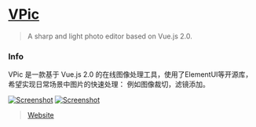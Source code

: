 # [VPic](https://licao404.github.io/VPic/)

> A sharp and light photo editor based on Vue.js 2.0.

### Info
VPic 是一款基于 Vue.js 2.0 的在线图像处理工具，使用了ElementUI等开源库，希望实现日常场景中图片的快速处理：
例如图像裁切，滤镜添加。

[![Screenshot](http://7xr868.com1.z0.glb.clouddn.com/VPic1.gif)](https://licao404.github.io/VPic)
[![Screenshot](http://7xr868.com1.z0.glb.clouddn.com/VPic-2.gif)](https://licao404.github.io/VPic)


> [Website](https://licao404.github.io/VPic/)


